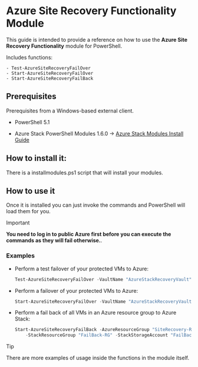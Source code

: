 # Azure Site Recovery Functionality Module

This guide is intended to provide a reference on how to use the **Azure Site Recovery Functionality** module for PowerShell.

Includes functions:

    - Test-AzureSiteRecoveryFailOver
    - Start-AzureSiteRecoveryFailOver
    - Start-AzureSiteRecoveryFailBack

## Prerequisites

Prerequisites from a Windows-based external client.

* PowerShell 5.1

* Azure Stack PowerShell Modules 1.6.0 -> [Azure Stack Modules Install Guide](https://docs.ukcloud.com/articles/azure/azs-how-configure-powershell-users.html)

## How to install it:

There is a installmodules.ps1 script that will install your modules.

## How to use it

Once it is installed you can just invoke the commands and PowerShell will load them for you.

> [!IMPORTANT]
> **You need to log in to public Azure first before you can execute the commands as they will fail otherwise.**.

### Examples

* Perform a test failover of your protected VMs to Azure:

    ```powershell
    Test-AzureSiteRecoveryFailOver -VaultName "AzureStackRecoveryVault"
    ```

* Perform a failover of your protected VMs to Azure:

    ```powershell
    Start-AzureSiteRecoveryFailOver -VaultName "AzureStackRecoveryVault"
    ```

* Perform a fail back of all VMs in an Azure resource group to Azure Stack:

    ```powershell
    Start-AzureSiteRecoveryFailBack -AzureResourceGroup "SiteRecovery-RG" -Username "exampleuser@contoso.onmicrosoft.com" `
        -StackResourceGroup "FailBack-RG" -StackStorageAccount "FailBackSA" -StackStorageContainer "FailBackContainer"
    ```

> [!TIP]
> There are more examples of usage inside the functions in the module itself.
